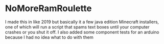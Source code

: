 # NoMoreRamRoulette
I made this in like 2019 but basically it a few java edition Minecraft installers, one of which will run a script that spams text boxes until your computer crashes or you shut it off. I also added some component tests for an arduino because I had no idea what to do with them
